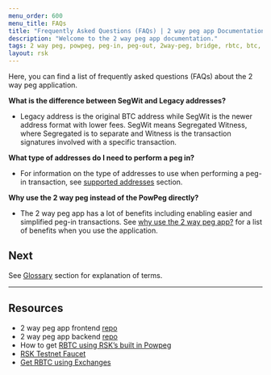```yaml
---
menu_order: 600
menu_title: FAQs
title: "Frequently Asked Questions (FAQs) | 2 way peg app Documentation"
description: "Welcome to the 2 way peg app documentation."
tags: 2 way peg, powpeg, peg-in, peg-out, 2way-peg, bridge, rbtc, btc, testnet, mainnet, guide, setup, integrate, use
layout: rsk
---
```


Here, you can find a list of frequently asked questions (FAQs) about the 2 way peg application.

**What is the difference between SegWit and Legacy addresses?**
- Legacy address is the original BTC address while SegWit is the newer address format with lower fees. SegWit means Segregated Witness, where Segregated is to separate and Witness is the transaction signatures involved with a specific transaction.

**What type of addresses do I need to perform a peg in?**
- For information on the type of addresses to use when performing a peg-in transaction, see [supported addresses](/guides/two-way-peg-app/getting-started#supported-addresses) section.

**Why use the 2 way peg instead of the PowPeg directly?**
- The 2 way peg app has a lot of benefits including enabling easier and simplified peg-in transactions. See [why use the 2 way peg app?](/guides/two-way-peg-app/overview#why-use-the-2-way-peg-app) for a list of benefits when you use the application.

## Next

See [Glossary](/guides/two-way-peg-app/glossary/) section for explanation of terms.

----

## Resources
- 2 way peg app frontend [repo](https://github.com/rsksmart/2wp-app)
- 2 way peg app backend [repo](https://github.com/rsksmart/2wp-api)
- How to get [RBTC using RSK’s built in Powpeg](https://developers.rsk.co/guides/get-crypto-on-rsk/powpeg-btc-rbtc/)
- [RSK Testnet Faucet](https://faucet.rsk.co/)
- [Get RBTC using Exchanges](https://developers.rsk.co/guides/get-crypto-on-rsk/rbtc-exchanges/)